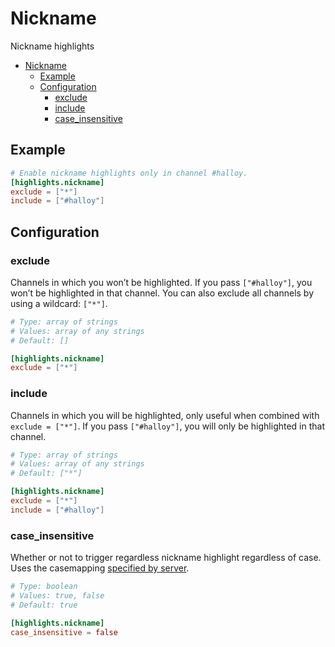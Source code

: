 # Nickname

Nickname highlights

- [Nickname](#nickname)
  - [Example](#example)
  - [Configuration](#configuration)
    - [exclude](#exclude)
    - [include](#include)
    - [case\_insensitive](#case_insensitive)

## Example

```toml
# Enable nickname highlights only in channel #halloy.
[highlights.nickname]
exclude = ["*"]
include = ["#halloy"]
```

## Configuration

### exclude

Channels in which you won’t be highlighted.
If you pass `["#halloy"]`, you won’t be highlighted in that channel. You can also exclude all channels by using a wildcard: `["*"]`.

```toml
# Type: array of strings
# Values: array of any strings
# Default: []

[highlights.nickname]
exclude = ["*"]
```

### include

Channels in which you will be highlighted, only useful when combined with `exclude = ["*"]`.
If you pass `["#halloy"]`, you will only be highlighted in that channel.

```toml
# Type: array of strings
# Values: array of any strings
# Default: ["*"]

[highlights.nickname]
exclude = ["*"]
include = ["#halloy"]
```

### case_insensitive

Whether or not to trigger regardless nickname highlight regardless of case.
Uses the casemapping [specified by server](https://modern.ircdocs.horse/#casemapping-parameter).

```toml
# Type: boolean
# Values: true, false
# Default: true

[highlights.nickname]
case_insensitive = false
```
